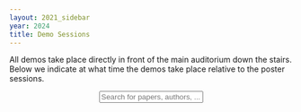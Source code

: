 ```yaml
---
layout: 2021_sidebar
year: 2024
title: Demo Sessions
---
```


All demos take place directly in front of the main auditorium down the stairs.
Below we indicate at what time the demos take place relative to the poster sessions.

<script>
// The google sheet is: https://docs.google.com/spreadsheets/d/1LlKBqUSRv67K3J2l9wUEmfuQLfY1mASbL5Dlo3SNqFo
// Export the Google sheet as .csv and save to 3dvconf.github.io/demos.csv

function myFunction() {
  var input, filter, ul, li, a, i, txtValue;
  input = document.getElementById('myInput');
  filter = input.value.toUpperCase();
  ul = document.getElementById("myUL");
  li = document.getElementsByClassName('paper_li');

  // Loop through all list items, and hide those who don't match the search query
  for (i = 0; i < li.length; i++) {
    a = li[i];
    txtValue = a.innerHTML || a.textContent;
	if (txtValue.toUpperCase().indexOf(filter) > -1) {
      li[i].style.display = "";
    } else {
      li[i].style.display = "none";
    }
  }
}
</script>
<div align="center">
<input type="text" id="myInput" onkeyup="myFunction()" placeholder="Search for papers, authors, ..." class="paper_search">
</div>

<div id="myUL" style="list-style-type: none;"></div>

<script src="https://ajax.googleapis.com/ajax/libs/jquery/3.7.1/jquery.min.js"></script>

<script type="module">
	import * as d3 from "https://cdn.jsdelivr.net/npm/d3@7/+esm";
	const csv_file_path = '{{site.url}}/demos.csv';
	let user_name = document.getElementById("name");
	let ul = document.getElementById("myUL");
	const csv_data = await d3.csv(csv_file_path);

	for(let i = 0; i < csv_data.length; i++){
		const li_a = document.createElement("a");
		li_a.classList.add("paper_a");
		li_a.setAttribute("data-toggle", "collapse");
		li_a.setAttribute("href", "#abstract_"+i.toString());
		li_a.setAttribute("role", "button");
		li_a.setAttribute("aria-expanded", "false");
		li_a.setAttribute("aria-controls", "abstract_"+i.toString());

		const li = document.createElement("div");
		li.classList.add("paper_li");
		const badge = document.createElement("p");
		badge.classList.add("paper_badge");
		const poster_badge = document.createElement("p");
		poster_badge.classList.add("paper_badge");
		const authors = document.createElement("div");
		authors.classList.add("paper_authors");
		const title = document.createElement("span");
		title.classList.add("paper_title");
		title.appendChild(document.createTextNode(csv_data[i]['title']));

		const paper_abstract = document.createElement("div");
		paper_abstract.classList.add("paper_abstract");
		paper_abstract.classList.add("collapse");
		paper_abstract.setAttribute("id", "abstract_"+i.toString());
		paper_abstract.appendChild(document.createTextNode(csv_data[i]['abstract']));

		// skip if title is not provided
		if (csv_data[i]['title'] == ""){continue;}
		
		// add badges
		// debugger;

		// poster_badge.appendChild(document.createTextNode(csv_data[i]['poster']));
		// li.appendChild(poster_badge);
		// if (csv_data[i]['session'] != ''){
		// 	badge.appendChild(document.createTextNode(csv_data[i]['session']));
		// 	li.appendChild(badge);
		// }

		li.appendChild(title);
		// authors.appendChild(document.createTextNode(csv_data[i]['presenters']));
		// li.appendChild(authors);
		li.appendChild(paper_abstract);
		li_a.appendChild(li);
		ul.appendChild(li_a);
		li.appendChild(document.createElement("br"));
		for (let j=0; j < Object.keys(csv_data[i]).length; j++){
			let key = Object.keys(csv_data[i]).sort()[j]
			if (csv_data[i][key] == 'x'){
				const date_badge = document.createElement("p");
				date_badge.classList.add("paper_badge");
				date_badge.appendChild(document.createTextNode(key));
				li.appendChild(date_badge);
			}
		}
		li.appendChild(document.createElement("br"));
	}

	var $_GET=[];
	window.location.href.replace(/[?&]+([^=&]+)=([^&]*)/gi,function(a,name,value){$_GET[name]=value;});
	if ($_GET['search']){
		const search = $_GET['search'].replace('%20', ' ');
		document.getElementById("myInput").value = search;
		myFunction();
	}
</script>
<script src="{{site.url}}/js/jquery.csv.js"></script>

<div>
</div>

<br><br>
<br><br>
<br><br>
<br><br>
<br><br>
<br><br>
<br><br>
<br><br>
<br><br>
<br><br>
<br><br>
